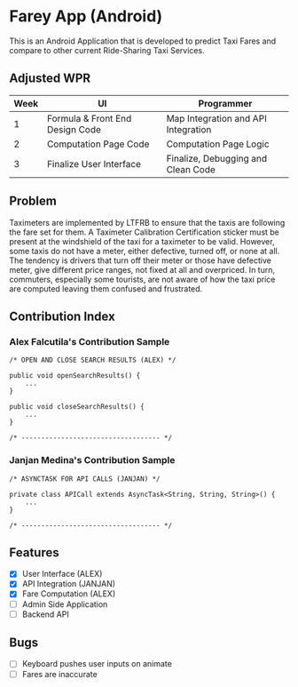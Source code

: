 # Farey App (Android)

This is an Android Application that is developed to predict Taxi Fares and compare to other current Ride-Sharing Taxi Services.

## Adjusted WPR

| Week       | UI                              | Programmer                          |
| ---------- | ------------------------------- | ----------------------------------- |
| 1          | Formula & Front End Design Code | Map Integration and API Integration |
| 2          | Computation Page Code           | Computation Page Logic              |
| 3          | Finalize User Interface         | Finalize, Debugging and Clean Code  |

## Problem

Taximeters are implemented by LTFRB to ensure that the taxis are following the fare set for them. A Taximeter Calibration Certification sticker must be present at the windshield of the taxi for a taximeter to be valid. However, some taxis do not have a meter, either defective, turned off, or none at all. The tendency is drivers that turn off their meter or those have defective meter, give different price ranges, not fixed at all and overpriced. In turn, commuters, especially some tourists, are not aware of how the taxi price are computed leaving them confused and frustrated.

## Contribution Index

### Alex Falcutila's Contribution Sample

```
/* OPEN AND CLOSE SEARCH RESULTS (ALEX) */

public void openSearchResults() {
    ...
}

public void closeSearchResults() {
    ...
}

/* ----------------------------------- */
```

### Janjan Medina's Contribution Sample

```
/* ASYNCTASK FOR API CALLS (JANJAN) */

private class APICall extends AsyncTask<String, String, String>() {
    ...
}

/* ----------------------------------- */
```

## Features

- [x] User Interface (ALEX)
- [x] API Integration (JANJAN)
- [x] Fare Computation (ALEX)
- [ ] Admin Side Application 
- [ ] Backend API

## Bugs
- [ ] Keyboard pushes user inputs on animate
- [ ] Fares are inaccurate
